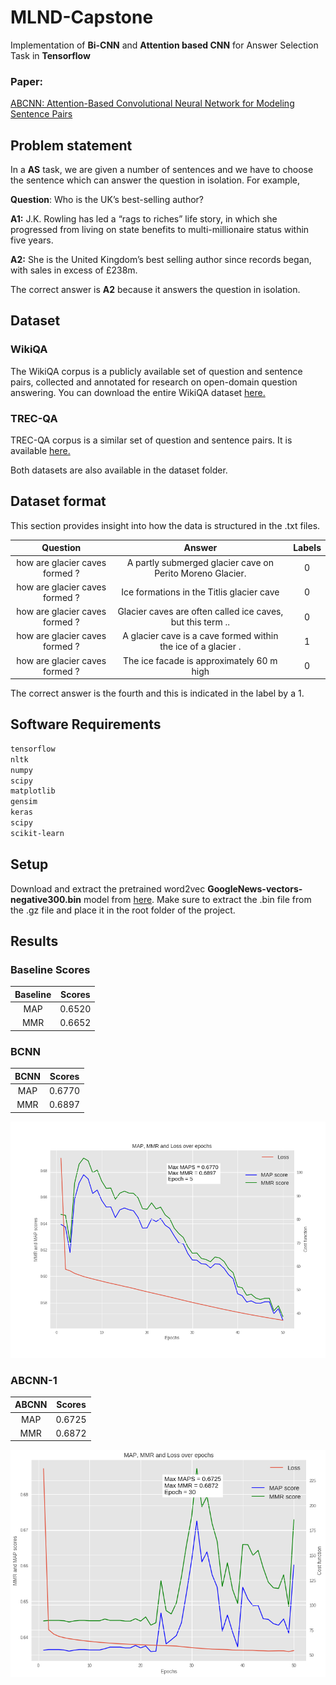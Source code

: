 # MLND-Capstone

Implementation of **Bi-CNN** and **Attention based CNN** for Answer Selection Task in **Tensorflow**

### Paper:
[ABCNN: Attention-Based Convolutional Neural Network
for Modeling Sentence Pairs](http://www.aclweb.org/anthology/Q16-1019)

## Problem statement

In a **AS** task, we are given a number of sentences and we have to choose the sentence which can answer the question in isolation. For example,

**Question**: Who	is	the	UK’s	best-selling	author?

**A1:**	J.K. Rowling has led a “rags to riches” life story, in which she progressed from living on state benefits to multi-millionaire status within five years.

**A2:**	She is the United Kingdom’s best selling author since records began, with sales in excess of £238m.

The correct answer is **A2** because it answers the question in isolation. 

## Dataset

### WikiQA

The WikiQA corpus is a publicly available set of question and sentence pairs, collected and annotated for research on open-domain question answering. You can download the entire WikiQA dataset [here.](https://www.microsoft.com/en-us/download/details.aspx?id=52419)

### TREC-QA

TREC-QA corpus is a similar set of question and sentence pairs. It is available [here.](https://trec.nist.gov/data/qa.html)

Both datasets are also available in the dataset folder.


## Dataset format

This section provides insight into how the data is structured in the .txt files.

| Question      | Answer | Labels     |
| :---:        |    :----:   |          :---: |
| how are glacier caves formed ?      | A partly submerged glacier cave on Perito Moreno Glacier.        |   0 |
| how are glacier caves formed ?   | Ice formations in the Titlis glacier cave            | 0      |
| how are glacier caves formed ?   | Glacier caves are often called ice caves, but this term ..        | 0      |
| how are glacier caves formed ?   | A glacier cave is a cave formed within the ice of a glacier .        | 1     |
| how are glacier caves formed ?   | The ice facade is approximately 60 m high         | 0      |

The correct answer is the fourth and this is indicated in the label by a 1.




## Software Requirements

```bash
tensorflow
nltk
numpy
scipy
matplotlib
gensim
keras
scipy
scikit-learn
```
## Setup
Download and extract the pretrained word2vec **GoogleNews-vectors-negative300.bin** model from [here](https://code.google.com/archive/p/word2vec/).
Make sure to extract the .bin file from the .gz file and place it in the root folder of the project.

## Results

### Baseline Scores

| Baseline | Scores |
| :----: | :------: |
| MAP | 0.6520 | 
| MMR | 0.6652 |

### BCNN 

| BCNN | Scores |
| :----: | :------: |
| MAP | 0.6770 | 
| MMR | 0.6897 |

![BCNN-Result-Graph](BCNN.png)

### ABCNN-1

| ABCNN | Scores |
| :----: | :------: |
| MAP | 0.6725 | 
| MMR | 0.6872 |

![ABCNN-Result-Graph](ABCNN.png)
